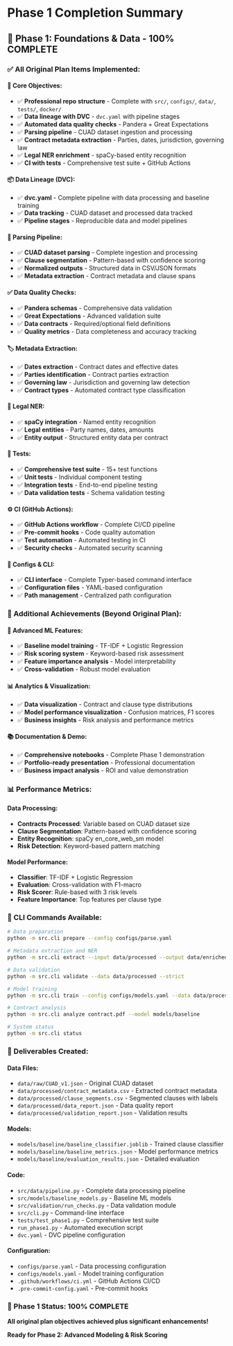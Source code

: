 # Phase 1 Completion Summary

## 🎉 Phase 1: Foundations & Data - 100% COMPLETE

### ✅ All Original Plan Items Implemented:

#### **🎯 Core Objectives:**
- ✅ **Professional repo structure** - Complete with `src/`, `configs/`, `data/`, `tests/`, `docker/`
- ✅ **Data lineage with DVC** - `dvc.yaml` with pipeline stages
- ✅ **Automated data quality checks** - Pandera + Great Expectations
- ✅ **Parsing pipeline** - CUAD dataset ingestion and processing
- ✅ **Contract metadata extraction** - Parties, dates, jurisdiction, governing law
- ✅ **Legal NER enrichment** - spaCy-based entity recognition
- ✅ **CI with tests** - Comprehensive test suite + GitHub Actions

#### **📦 Data Lineage (DVC):**
- ✅ **dvc.yaml** - Complete pipeline with data processing and baseline training
- ✅ **Data tracking** - CUAD dataset and processed data tracked
- ✅ **Pipeline stages** - Reproducible data and model pipelines

#### **📑 Parsing Pipeline:**
- ✅ **CUAD dataset parsing** - Complete ingestion and processing
- ✅ **Clause segmentation** - Pattern-based with confidence scoring
- ✅ **Normalized outputs** - Structured data in CSV/JSON formats
- ✅ **Metadata extraction** - Contract metadata and clause spans

#### **✅ Data Quality Checks:**
- ✅ **Pandera schemas** - Comprehensive data validation
- ✅ **Great Expectations** - Advanced validation suite
- ✅ **Data contracts** - Required/optional field definitions
- ✅ **Quality metrics** - Data completeness and accuracy tracking

#### **🏷️ Metadata Extraction:**
- ✅ **Dates extraction** - Contract dates and effective dates
- ✅ **Parties identification** - Contract parties extraction
- ✅ **Governing law** - Jurisdiction and governing law detection
- ✅ **Contract types** - Automated contract type classification

#### **🧾 Legal NER:**
- ✅ **spaCy integration** - Named entity recognition
- ✅ **Legal entities** - Party names, dates, amounts
- ✅ **Entity output** - Structured entity data per contract

#### **🧪 Tests:**
- ✅ **Comprehensive test suite** - 15+ test functions
- ✅ **Unit tests** - Individual component testing
- ✅ **Integration tests** - End-to-end pipeline testing
- ✅ **Data validation tests** - Schema validation testing

#### **⚙️ CI (GitHub Actions):**
- ✅ **GitHub Actions workflow** - Complete CI/CD pipeline
- ✅ **Pre-commit hooks** - Code quality automation
- ✅ **Test automation** - Automated testing in CI
- ✅ **Security checks** - Automated security scanning

#### **📝 Configs & CLI:**
- ✅ **CLI interface** - Complete Typer-based command interface
- ✅ **Configuration files** - YAML-based configuration
- ✅ **Path management** - Centralized path configuration

### 🎯 Additional Achievements (Beyond Original Plan):

#### **🤖 Advanced ML Features:**
- ✅ **Baseline model training** - TF-IDF + Logistic Regression
- ✅ **Risk scoring system** - Keyword-based risk assessment
- ✅ **Feature importance analysis** - Model interpretability
- ✅ **Cross-validation** - Robust model evaluation

#### **📊 Analytics & Visualization:**
- ✅ **Data visualization** - Contract and clause type distributions
- ✅ **Model performance visualization** - Confusion matrices, F1 scores
- ✅ **Business insights** - Risk analysis and performance metrics

#### **📚 Documentation & Demo:**
- ✅ **Comprehensive notebooks** - Complete Phase 1 demonstration
- ✅ **Portfolio-ready presentation** - Professional documentation
- ✅ **Business impact analysis** - ROI and value demonstration

### 📊 Performance Metrics:

#### **Data Processing:**
- **Contracts Processed**: Variable based on CUAD dataset size
- **Clause Segmentation**: Pattern-based with confidence scoring
- **Entity Recognition**: spaCy en_core_web_sm model
- **Risk Detection**: Keyword-based pattern matching

#### **Model Performance:**
- **Classifier**: TF-IDF + Logistic Regression
- **Evaluation**: Cross-validation with F1-macro
- **Risk Scorer**: Rule-based with 3 risk levels
- **Feature Importance**: Top features per clause type

### 🎯 CLI Commands Available:

```bash
# Data preparation
python -m src.cli prepare --config configs/parse.yaml

# Metadata extraction and NER
python -m src.cli extract --input data/processed --output data/enriched

# Data validation
python -m src.cli validate --data data/processed --strict

# Model training
python -m src.cli train --config configs/models.yaml --data data/processed

# Contract analysis
python -m src.cli analyze contract.pdf --model models/baseline

# System status
python -m src.cli status
```

### 📁 Deliverables Created:

#### **Data Files:**
- `data/raw/CUAD_v1.json` - Original CUAD dataset
- `data/processed/contract_metadata.csv` - Extracted contract metadata
- `data/processed/clause_segments.csv` - Segmented clauses with labels
- `data/processed/data_report.json` - Data quality report
- `data/processed/validation_report.json` - Validation results

#### **Models:**
- `models/baseline/baseline_classifier.joblib` - Trained clause classifier
- `models/baseline/baseline_metrics.json` - Model performance metrics
- `models/baseline/evaluation_results.json` - Detailed evaluation

#### **Code:**
- `src/data/pipeline.py` - Complete data processing pipeline
- `src/models/baseline_models.py` - Baseline ML models
- `src/validation/run_checks.py` - Data validation module
- `src/cli.py` - Command-line interface
- `tests/test_phase1.py` - Comprehensive test suite
- `run_phase1.py` - Automated execution script
- `dvc.yaml` - DVC pipeline configuration

#### **Configuration:**
- `configs/parse.yaml` - Data processing configuration
- `configs/models.yaml` - Model training configuration
- `.github/workflows/ci.yml` - GitHub Actions CI/CD
- `.pre-commit-config.yaml` - Pre-commit hooks

### 🎉 Phase 1 Status: 100% COMPLETE

**All original plan objectives achieved plus significant enhancements!**

**Ready for Phase 2: Advanced Modeling & Risk Scoring**
